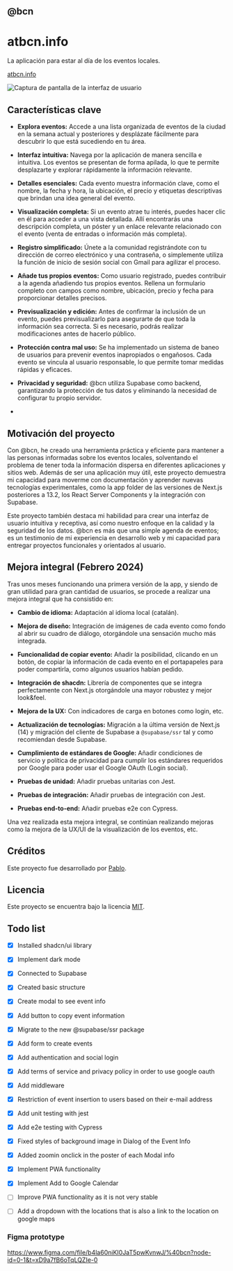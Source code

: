 ## @bcn

# atbcn.info

La aplicación para estar al día de los eventos locales.

[atbcn.info](https://www.atbcn.info/)

![Captura de pantalla de la interfaz de usuario](https://res.cloudinary.com/getoutbcn/image/upload/v1692699599/portfolio/mockedreadme_sf5p2s.jpg)


## Características clave

- **Explora eventos:** Accede a una lista organizada de eventos de la ciudad en la semana actual y posteriores y desplázate fácilmente para descubrir lo que está sucediendo en tu área.

- **Interfaz intuitiva:** Navega por la aplicación de manera sencilla e intuitiva. Los eventos se presentan de forma apilada, lo que te permite desplazarte y explorar rápidamente la información relevante.

- **Detalles esenciales:** Cada evento muestra información clave, como el nombre, la fecha y hora, la ubicación, el precio y etiquetas descriptivas que brindan una idea general del evento.

- **Visualización completa:** Si un evento atrae tu interés, puedes hacer clic en él para acceder a una vista detallada. Allí encontrarás una descripción completa, un póster y un enlace relevante relacionado con el evento (venta de entradas o información más completa).

- **Registro simplificado:** Únete a la comunidad registrándote con tu dirección de correo electrónico y una contraseña, o simplemente utiliza la función de inicio de sesión social con Gmail para agilizar el proceso.

- **Añade tus propios eventos:** Como usuario registrado, puedes contribuir a la agenda añadiendo tus propios eventos. Rellena un formulario completo con campos como nombre, ubicación, precio y fecha para proporcionar detalles precisos.

- **Previsualización y edición:** Antes de confirmar la inclusión de un evento, puedes previsualizarlo para asegurarte de que toda la información sea correcta. Si es necesario, podrás realizar modificaciones antes de hacerlo público.

- **Protección contra mal uso:** Se ha implementado un sistema de baneo de usuarios para prevenir eventos inapropiados o engañosos. Cada evento se vincula al usuario responsable, lo que permite tomar medidas rápidas y eficaces.

- **Privacidad y seguridad:** @bcn utiliza Supabase como backend, garantizando la protección de tus datos y eliminando la necesidad de configurar tu propio servidor.
- 

## Motivación del proyecto

Con @bcn, he creado una herramienta práctica y eficiente para mantener a las personas informadas sobre los eventos locales, solventando el problema de tener toda la información dispersa en diferentes aplicaciones y sitios web. Además de ser una aplicación muy útil, este proyecto demuestra mi capacidad para moverme con documentación y aprender nuevas tecnologías experimentales, como la app folder de las versiones de Next.js posteriores a 13.2, los React Server Components y la integración con Supabase.

Este proyecto también destaca mi habilidad para crear una interfaz de usuario intuitiva y receptiva, así como nuestro enfoque en la calidad y la seguridad de los datos. @bcn es más que una simple agenda de eventos; es un testimonio de mi experiencia en desarrollo web y mi capacidad para entregar proyectos funcionales y orientados al usuario.


## Mejora integral (Febrero 2024)

Tras unos meses funcionando una primera versión de la app, y siendo de gran utilidad para gran cantidad de usuarios, se procede a realizar una mejora integral que ha consistido en:

- **Cambio de idioma:** Adaptación al idioma local (catalán).
  
- **Mejora de diseño:** Integración de imágenes de cada evento como fondo al abrir su cuadro de diálogo, otorgándole una sensación mucho más integrada.
  
- **Funcionalidad de copiar evento:** Añadir la posibilidad, clicando en un botón, de copiar la información de cada evento en el portapapeles para poder compartirla, como algunos usuarios habían pedido.
  
- **Integración de shacdn:** Librería de componentes que se integra perfectamente con Next.js otorgándole una mayor robustez y mejor look&feel.
  
- **Mejora de la UX:** Con indicadores de carga en botones como login, etc.
  
- **Actualización de tecnologías:** Migración a la última versión de Next.js (14) y migración del cliente de Supabase a `@supabase/ssr` tal y como recomiendan desde Supabase.
  
- **Cumplimiento de estándares de Google:** Añadir condiciones de servicio y política de privacidad para cumplir los estándares requeridos por Google para poder usar el Google OAuth (Login social).
  
- **Pruebas de unidad:** Añadir pruebas unitarias con Jest.
  
- **Pruebas de integración:** Añadir pruebas de integración con Jest.
  
- **Pruebas end-to-end:** Añadir pruebas e2e con Cypress.

Una vez realizada esta mejora integral, se continúan realizando mejoras como la mejora de la UX/UI de la visualización de los eventos, etc.




## Créditos

Este proyecto fue desarrollado por [Pablo](https://www.pablodelbarrio.es/).

## Licencia

Este proyecto se encuentra bajo la licencia [MIT](LICENSE).

## Todo list

- [x] Installed shadcn/ui library
- [x] Implement dark mode
- [x] Connected to Supabase
- [x] Created basic structure
- [x] Create modal to see event info
- [x] Add button to copy event information
- [x] Migrate to the new @supabase/ssr package
- [x] Add form to create events
- [x] Add authentication and social login
- [x] Add terms of service and privacy policy in order to use google oauth
- [x] Add middleware
- [x] Restriction of event insertion to users based on their e-mail address
- [x] Add unit testing with jest
- [x] Add e2e testing with Cypress
- [x] Fixed styles of background image in Dialog of the Event Info
- [x] Added zoomin onclick in the poster of each Modal info
- [x] Implement PWA functionality 
- [x] Implement Add to Google Calendar 
- [ ] Improve PWA functionality as it is not very stable 
- [ ] Add a dropdown with the locations that is also a link to the location on google maps



### Figma prototype

https://www.figma.com/file/b4la60niKI0JaT5pwKvnwJ/%40bcn?node-id=0-1&t=xD9a7fB6oTqLQZIe-0

